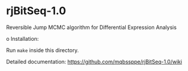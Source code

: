 rjBitSeq-1.0
============

Reversible Jump MCMC algorithm for Differential Expression Analysis

o Installation:

 Run `make` inside this directory.

Detailed documentation: https://github.com/mqbssppe/rjBitSeq-1.0/wiki
 

